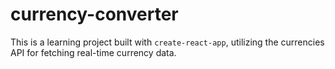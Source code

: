 # currency-converter

This is a learning project built with `create-react-app`, utilizing the currencies API for fetching real-time currency data.